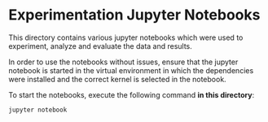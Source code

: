 # Experimentation Jupyter Notebooks

This directory contains various jupyter notebooks which were used to experiment,
analyze and evaluate the data and results.

In order to use the notebooks without issues, ensure that the jupyter notebook
is started in the virtual environment in which the dependencies were installed
and the correct kernel is selected in the notebook.

To start the notebooks, execute the following command **in this directory**:

```sh
jupyter notebook
```
